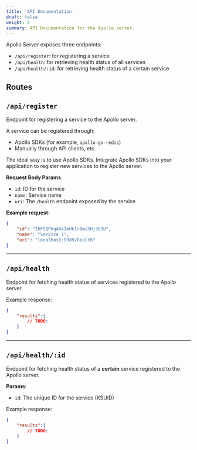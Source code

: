 ```yaml
---
title: 'API Documentation'
draft: false
weight: 4
summary: API Documentation for the Apollo server.
---
```


Apollo Server exposes three endpoints:
- `/api/register`: for registering a service
- `/api/health`: for retrieving health status of all services
- `/api/health/:id`: for retrieving health status of a certain service


## Routes

## `/api/register`

Endpoint for registering a service to the Apollo server.

A service can be registered through:
- Apollo SDKs (for example, `apollo-go-redis`)
- Manually through API clients, etc.

The ideal way is to use Apollo SDKs. Integrate Apollo SDKs into your application to register new services to the Apollo server.

**Request Body Params**:
- `id`: ID for the service
- `name`: Service name
- `uri`: The `/health` endpoint exposed by the service

**Example request**:

```json
{
    "id": "26F5QP6q4UxImHkIr9miSHj3G3U",
    "name": "Service_1",
    "uri": "localhost:9989/health"
}
```

---

## `/api/health`

Endpoint for fetching health status of services registered to the Apollo server.

Example response:

```json
{
    "results":{
        // TODO:
    }
}
```

---

## `/api/health/:id`

Endpoint for fetching health status of a **certain** service registered to the Apollo server.

**Params**:
- `id`: The unique ID for the service (KSUID)

Example response:

```json
{
    "results":{
        // TODO:
    }
}
```
